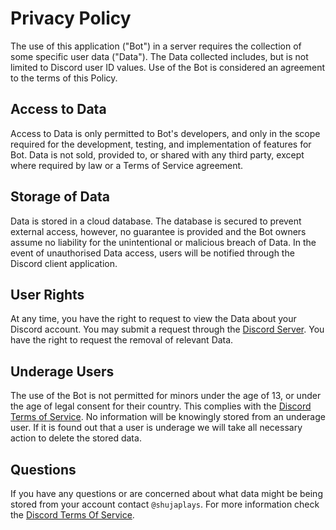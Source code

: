 # Privacy Policy
The use of this application ("Bot") in a server requires the collection of some specific user data ("Data"). The Data collected includes, but is not limited to Discord user ID values. Use of the Bot is considered an agreement to the terms of this Policy. 

## Access to Data
Access to Data is only permitted to Bot's developers, and only in the scope required for the development, testing, and implementation of features for Bot. Data is not sold, provided to, or shared with any third party, except where required by law or a Terms of Service agreement.

## Storage of Data
Data is stored in a cloud database. The database is secured to prevent external access, however, no guarantee is provided and the Bot owners assume no liability for the unintentional or malicious breach of Data. In the event of unauthorised Data access, users will be notified through the Discord client application.

## User Rights
At any time, you have the right to request to view the Data about your Discord account. You may submit a request through the [Discord Server](http://discord.gg/bFVAv4RNTU). You have the right to request the removal of relevant Data.

## Underage Users
The use of the Bot is not permitted for minors under the age of 13, or under the age of legal consent for their country. This complies with the [Discord Terms of Service](https://discord.com/terms). No information will be knowingly stored from an underage user. If it is found out that a user is underage we will take all necessary action to delete the stored data.

## Questions
If you have any questions or are concerned about what data might be being stored from your account contact `@shujaplays`. For more information check the [Discord Terms Of Service](https://discord.com/terms).
